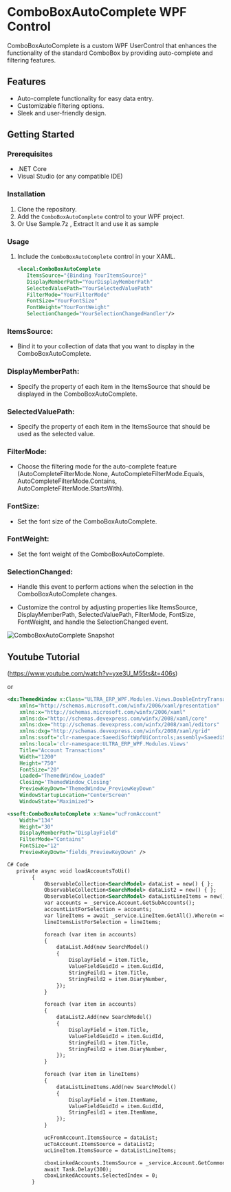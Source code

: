 # ComboBoxAutoComplete WPF Control

ComboBoxAutoComplete is a custom WPF UserControl that enhances the functionality of the standard ComboBox by providing auto-complete and filtering features.

## Features
- Auto-complete functionality for easy data entry.
- Customizable filtering options.
- Sleek and user-friendly design.

## Getting Started

### Prerequisites
- .NET Core
- Visual Studio (or any compatible IDE)

### Installation
1. Clone the repository.
2. Add the `ComboBoxAutoComplete` control to your WPF project.
3. Or Use Sample.7z , Extract It and use it as sample

### Usage
1. Include the `ComboBoxAutoComplete` control in your XAML.
   ```xml
   <local:ComboBoxAutoComplete
      ItemsSource="{Binding YourItemsSource}"
      DisplayMemberPath="YourDisplayMemberPath"
      SelectedValuePath="YourSelectedValuePath"
      FilterMode="YourFilterMode"
      FontSize="YourFontSize"
      FontWeight="YourFontWeight"
      SelectionChanged="YourSelectionChangedHandler"/>

### ItemsSource: 
- Bind it to your collection of data that you want to display in the ComboBoxAutoComplete.

### DisplayMemberPath: 
- Specify the property of each item in the ItemsSource that should be displayed in the ComboBoxAutoComplete.

### SelectedValuePath: 
- Specify the property of each item in the ItemsSource that should be used as the selected value.

### FilterMode: 
- Choose the filtering mode for the auto-complete feature (AutoCompleteFilterMode.None, AutoCompleteFilterMode.Equals, AutoCompleteFilterMode.Contains, AutoCompleteFilterMode.StartsWith).

### FontSize: 
- Set the font size of the ComboBoxAutoComplete.

### FontWeight: 
- Set the font weight of the ComboBoxAutoComplete.

### SelectionChanged: 
- Handle this event to perform actions when the selection in the ComboBoxAutoComplete changes.

- Customize the control by adjusting properties like ItemsSource, DisplayMemberPath, SelectedValuePath, FilterMode, FontSize, FontWeight, and handle the SelectionChanged event.

![ComboBoxAutoComplete Snapshot](snapshots/1.png)

## Youtube Tutorial
(https://www.youtube.com/watch?v=yxe3U_M55ts&t=406s)



or 

```xml
<dx:ThemedWindow x:Class="ULTRA_ERP_WPF.Modules.Views.DoubleEntryTransactionWindowDialog"
    xmlns="http://schemas.microsoft.com/winfx/2006/xaml/presentation"
    xmlns:x="http://schemas.microsoft.com/winfx/2006/xaml"
    xmlns:dx="http://schemas.devexpress.com/winfx/2008/xaml/core"
    xmlns:dxe="http://schemas.devexpress.com/winfx/2008/xaml/editors"
    xmlns:dxg="http://schemas.devexpress.com/winfx/2008/xaml/grid"
    xmlns:ssoft="clr-namespace:SaeediSoftWpfUiControls;assembly=SaeediSoftWpfUiControls"
    xmlns:local='clr-namespace:ULTRA_ERP_WPF.Modules.Views'
    Title="Account Transactions"
    Width="1200"
    Height="750"
    FontSize="20"
    Loaded="ThemedWindow_Loaded"
    Closing='ThemedWindow_Closing'
    PreviewKeyDown="ThemedWindow_PreviewKeyDown"
    WindowStartupLocation="CenterScreen"
    WindowState="Maximized">

<ssoft:ComboBoxAutoComplete x:Name="ucFromAccount"
	Width="134"
	Height="30"
	DisplayMemberPath="DisplayField"
	FilterMode="Contains"
	FontSize="12"
	PreviewKeyDown="fields_PreviewKeyDown" />

C# Code 
   private async void loadAccountsToUi()
        {
            ObservableCollection<SearchModel> dataList = new() { };
            ObservableCollection<SearchModel> dataList2 = new() { };
            ObservableCollection<SearchModel> dataListLineItems = new() { };
            var accounts = _service.Account.GetSubAccounts();
            accountListForSelection = accounts;
            var lineItems = await _service.LineItem.GetAll().Where(m => m.IsDeleted == false).ToListAsync();
            lineItemsListForSelection = lineItems;

            foreach (var item in accounts)
            {
                dataList.Add(new SearchModel()
                {
                    DisplayField = item.Title,
                    ValueFieldGuidId = item.GuidId,
                    StringFeild1 = item.Title,
                    StringFeild2 = item.DiaryNumber,
                });
            }

            foreach (var item in accounts)
            {
                dataList2.Add(new SearchModel()
                {
                    DisplayField = item.Title,
                    ValueFieldGuidId = item.GuidId,
                    StringFeild1 = item.Title,
                    StringFeild2 = item.DiaryNumber,
                });
            }

            foreach (var item in lineItems)
            {
                dataListLineItems.Add(new SearchModel()
                {
                    DisplayField = item.ItemName,
                    ValueFieldGuidId = item.GuidId,
                    StringFeild1 = item.ItemName,
                });
            }

            ucFromAccount.ItemsSource = dataList;
            ucToAccount.ItemsSource = dataList2;
            ucLineItem.ItemsSource = dataListLineItems;

            cboxLinkedAccounts.ItemsSource = _service.Account.GetCommonCashSubAccounts();
            await Task.Delay(300);
            cboxLinkedAccounts.SelectedIndex = 0;
        }

